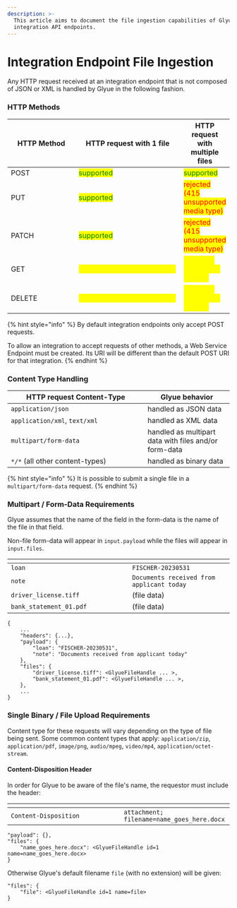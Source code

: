 ```yaml
---
description: >-
  This article aims to document the file ingestion capabilities of Glyue's
  integration API endpoints.
---
```


# Integration Endpoint File Ingestion

Any HTTP request received at an integration endpoint that is not composed of JSON or XML is handled by Glyue in the following fashion.

### HTTP Methods

<table><thead><tr><th width="157">HTTP Method</th><th width="258">HTTP request with 1 file</th><th>HTTP request with multiple files</th></tr></thead><tbody><tr><td>POST</td><td><mark style="color:green;">supported</mark></td><td><mark style="color:green;">supported</mark></td></tr><tr><td>PUT</td><td><mark style="color:green;">supported</mark></td><td><mark style="color:red;">rejected (415 unsupported media type)</mark></td></tr><tr><td>PATCH</td><td><mark style="color:green;">supported</mark></td><td><mark style="color:red;">rejected (415 unsupported media type)</mark></td></tr><tr><td>GET</td><td><mark style="color:yellow;">accepted but body is ignored</mark></td><td><mark style="color:yellow;">accepted but body is ignored</mark></td></tr><tr><td>DELETE</td><td><mark style="color:yellow;">accepted but body is ignored</mark></td><td><mark style="color:yellow;">accepted but body is ignored</mark></td></tr></tbody></table>

{% hint style="info" %}
By default integration endpoints only accept POST requests.

To allow an integration to accept requests of other methods, a Web Service Endpoint must be created. Its URI will be different than the default POST URI for that integration.
{% endhint %}

### Content Type Handling

<table><thead><tr><th width="294">HTTP request Content-Type</th><th>Glyue behavior</th></tr></thead><tbody><tr><td><code>application/json</code></td><td>handled as JSON data</td></tr><tr><td><code>application/xml</code>, <code>text/xml</code></td><td>handled as XML data</td></tr><tr><td><code>multipart/form-data</code></td><td>handled as multipart data with files and/or form-data</td></tr><tr><td><code>*/*</code> (all other content-types)</td><td>handled as binary data</td></tr></tbody></table>

{% hint style="info" %}
It is possible to submit a single file in a `multipart/form-data` request.
{% endhint %}

### Multipart / Form-Data Requirements

Glyue assumes that the name of the field in the form-data is the name of the file in that field.

Non-file form-data will appear in `input.payload` while the files will appear in `input.files`.

<table><thead><tr><th width="259"></th><th></th></tr></thead><tbody><tr><td><code>loan</code></td><td><code>FISCHER-20230531</code></td></tr><tr><td><code>note</code></td><td><code>Documents received from applicant today</code></td></tr><tr><td><code>driver_license.tiff</code></td><td>(file data)</td></tr><tr><td><code>bank_statement_01.pdf</code></td><td>(file data)</td></tr></tbody></table>

```
{
    ...
    "headers": {...},
    "payload": {
        "loan": "FISCHER-20230531",
        "note": "Documents received from applicant today"
    },
    "files": {
        "driver_license.tiff": <GlyueFileHandle ... >,
        "bank_statement_01.pdf": <GlyueFileHandle ... >,
    },
    ...
}
```

### Single Binary / File Upload Requirements

Content type for these requests will vary depending on the type of file being sent. Some common content types that apply: `application/zip`, `application/pdf`, `image/png`, `audio/mpeg`, `video/mp4`, `application/octet-stream`.

#### Content-Disposition Header

In order for Glyue to be aware of the file's name, the requestor must include the header:

<table data-header-hidden><thead><tr><th width="240"></th><th></th></tr></thead><tbody><tr><td><code>Content-Disposition</code></td><td><code>attachment; filename=name_goes_here.docx</code></td></tr></tbody></table>

```
"payload": {},
"files": {
    "name_goes_here.docx": <GlyueFileHandle id=1 name=name_goes_here.docx>
}
```

Otherwise Glyue's default filename `file` (with no extension) will be given:

```
"files": {
    "file": <GlyueFileHandle id=1 name=file>
}
```
